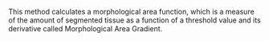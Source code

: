 This method calculates a morphological area function, which is a measure of the amount of segmented tissue as a function of a threshold value and its derivative called Morphological Area Gradient.
